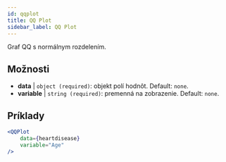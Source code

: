 ```yaml
---
id: qqplot
title: QQ Plot
sidebar_label: QQ Plot
---
```


Graf QQ s normálnym rozdelením.

## Možnosti

* __data__ | `object (required)`: objekt polí hodnôt. Default: `none`.
* __variable__ | `string (required)`: premenná na zobrazenie. Default: `none`.


## Príklady

```jsx live
<QQPlot 
    data={heartdisease} 
    variable="Age"
/>
```

